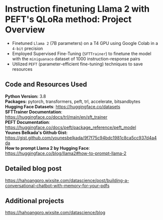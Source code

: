 # Instruction finetuning Llama 2 with PEFT's QLoRa method: Project Overview
- Finetuned ``Llama 2`` (7B parameters) on a T4 GPU using Google Colab in a ``4-bit`` precision 
- Employed Supervised Fine-Tuning (``SFTTrainer``) to finetune the model with the ``miniguanaco`` dataset of 1000 instruction-response pairs 
- Utilized ``PEFT`` (parameter-efficient fine-tuning) techniques to save resources

## Code and Resources Used
**Python Version:** 3.8 <br>
**Packages:** pytorch, transformers, peft, trl, accelerate, bitsandbytes <br>
**Hugging Face Datasets**: https://huggingface.co/datasets <br>
**SFTTrainer Documentation**: https://huggingface.co/docs/trl/main/en/sft_trainer <br>
**PEFT Documentation**: https://huggingface.co/docs/peft/package_reference/peft_model <br>
**Younes Belkada's Github Gist:** https://gist.github.com/younesbelkada/9f7f75c94bdc1981c8ca5cc937d4a4da <br>
**How to prompt Llama 2 by Hugging Face**: https://huggingface.co/blog/llama2#how-to-prompt-llama-2<br>

## Detailed blog post
https://hahoangpro.wixsite.com/datascience/post/building-a-conversational-chatbot-with-memory-for-your-pdfs

## Additional projects
https://hahoangpro.wixsite.com/datascience/blog
